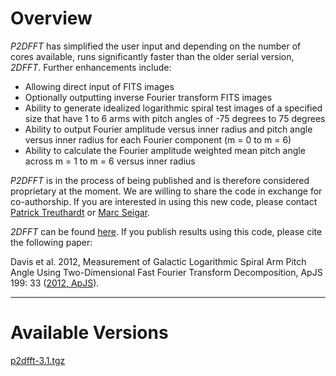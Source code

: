 # Overview
_P2DFFT_ has simplified the user input and depending on the number of cores available, runs significantly faster than the older serial version, _2DFFT_. Further enhancements include:
   *   Allowing direct input of FITS images
   *   Optionally outputting inverse Fourier transform FITS images
   *   Ability to generate idealized logarithmic spiral test images of a specified size that have 1 to 6 arms with pitch angles of -75 degrees to 75 degrees
   *   Ability to output Fourier amplitude versus inner radius and pitch angle versus inner radius for each Fourier component (m = 0 to m = 6)
   *   Ability to calculate the Fourier amplitude weighted mean pitch angle across m = 1 to m = 6 versus inner radius

_P2DFFT_ is in the process of being published and is therefore considered proprietary at the moment. We are willing to share the code in exchange for co-authorship. If you are interested in using this new code, please contact [Patrick Treuthardt](mailto:patrick.treuthardt@naturalsciences.org) or [Marc Seigar](mailto:msseigar@d.umn.edu).

_2DFFT_ can be found [here](http://www.d.umn.edu/~msseigar/2DFFT/2DFFT.tar.gz).  If you publish results using this code, please cite the following paper:

Davis et al. 2012, Measurement of Galactic Logarithmic Spiral Arm Pitch Angle Using Two-Dimensional Fast Fourier Transform Decomposition, ApJS 199: 33 ([2012, ApJS](http://iopscience.iop.org/0067-0049/199/2/33/)).
* * *
# Available Versions
[p2dfft-3.1.tgz](https://github.com/treuthardt/P2DFFT/blob/master/p2dfft-3.1.tgz)
